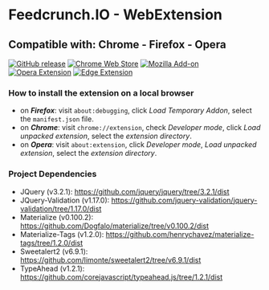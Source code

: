 # Feedcrunch.IO - WebExtension
## Compatible with: Chrome - Firefox - Opera

[![GitHub release](https://img.shields.io/github/release/DEKHTIARJonathan/Feedcrunch.IO-WebExtension.svg?label=github%20repository)](https://github.com/DEKHTIARJonathan/Feedcrunch.IO-WebExtension)
[![Chrome Web Store](https://img.shields.io/chrome-web-store/v/cgmjhmibefcmnkbppbinjjgjpbgdaklf.svg)](https://chrome.google.com/webstore/detail/feedcrunchio/cgmjhmibefcmnkbppbinjjgjpbgdaklf)
[![Mozilla Add-on](https://img.shields.io/amo/v/feedcrunch-io.svg)](https://addons.mozilla.org/en-GB/firefox/addon/feedcrunch-io/)
[![Opera Extension](https://img.shields.io/badge/opera-coming_soon-blue.svg)](https://github.com/DEKHTIARJonathan/Feedcrunch.IO-WebExtension/releases)
[![Edge Extension](https://img.shields.io/badge/edge-coming_soon-blue.svg)](https://github.com/DEKHTIARJonathan/Feedcrunch.IO-WebExtension/releases)

### How to install the extension on a local browser

- on ***Firefox***: visit `about:debugging`, click *Load Temporary Addon*, select the `manifest.json` file.
- on ***Chrome***: visit `chrome://extension`, check *Developer mode*, click *Load unpacked extension*, select the *extension directory*.
- on ***Opera***: visit `about:extension`, click *Developer mode*, *Load unpacked extension*, select the *extension directory*.

### Project Dependencies

* JQuery (v3.2.1): https://github.com/jquery/jquery/tree/3.2.1/dist
* JQuery-Validation (v1.17.0): https://github.com/jquery-validation/jquery-validation/tree/1.17.0/dist
* Materialize (v0.100.2): https://github.com/Dogfalo/materialize/tree/v0.100.2/dist
* Materialize-Tags (v1.2.0): https://github.com/henrychavez/materialize-tags/tree/1.2.0/dist
* Sweetalert2 (v6.9.1): https://github.com/limonte/sweetalert2/tree/v6.9.1/dist
* TypeAhead (v1.2.1): https://github.com/corejavascript/typeahead.js/tree/1.2.1/dist
